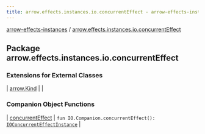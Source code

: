 ```yaml
---
title: arrow.effects.instances.io.concurrentEffect - arrow-effects-instances
---
```


[arrow-effects-instances](../index.html) / [arrow.effects.instances.io.concurrentEffect](./index.html)

## Package arrow.effects.instances.io.concurrentEffect

### Extensions for External Classes

| [arrow.Kind](arrow.-kind/index.html) |  |

### Companion Object Functions

| [concurrentEffect](concurrent-effect.html) | `fun IO.Companion.concurrentEffect(): `[`IOConcurrentEffectInstance`](../arrow.effects.instances/-i-o-concurrent-effect-instance/index.html) |

